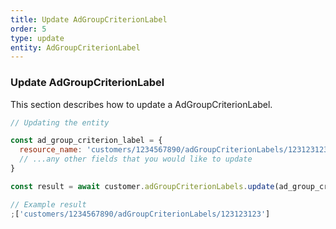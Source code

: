 ```yaml
---
title: Update AdGroupCriterionLabel
order: 5
type: update
entity: AdGroupCriterionLabel
---
```


### Update AdGroupCriterionLabel

This section describes how to update a AdGroupCriterionLabel.

```javascript
// Updating the entity

const ad_group_criterion_label = {
  resource_name: 'customers/1234567890/adGroupCriterionLabels/123123123', // The resource_name is required
  // ...any other fields that you would like to update
}

const result = await customer.adGroupCriterionLabels.update(ad_group_criterion_label)
```

```javascript
// Example result
;['customers/1234567890/adGroupCriterionLabels/123123123']
```

